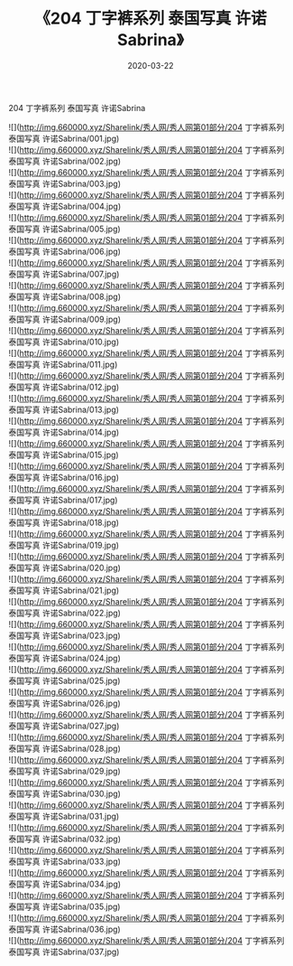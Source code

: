 ﻿---
layout: post
title:  《204 丁字裤系列 泰国写真 许诺Sabrina》
date:   2020-03-22
img: http://img.660000.xyz/Sharelink/秀人网/秀人网第01部分/204 丁字裤系列 泰国写真 许诺Sabrina/000.jpg
categories: [美女, 清纯, 唯美]
---

204 丁字裤系列 泰国写真 许诺Sabrina

  ![](http://img.660000.xyz/Sharelink/秀人网/秀人网第01部分/204 丁字裤系列 泰国写真 许诺Sabrina/001.jpg) <br> ![](http://img.660000.xyz/Sharelink/秀人网/秀人网第01部分/204 丁字裤系列 泰国写真 许诺Sabrina/002.jpg) <br> ![](http://img.660000.xyz/Sharelink/秀人网/秀人网第01部分/204 丁字裤系列 泰国写真 许诺Sabrina/003.jpg) <br> ![](http://img.660000.xyz/Sharelink/秀人网/秀人网第01部分/204 丁字裤系列 泰国写真 许诺Sabrina/004.jpg) <br> ![](http://img.660000.xyz/Sharelink/秀人网/秀人网第01部分/204 丁字裤系列 泰国写真 许诺Sabrina/005.jpg) <br> ![](http://img.660000.xyz/Sharelink/秀人网/秀人网第01部分/204 丁字裤系列 泰国写真 许诺Sabrina/006.jpg) <br> ![](http://img.660000.xyz/Sharelink/秀人网/秀人网第01部分/204 丁字裤系列 泰国写真 许诺Sabrina/007.jpg) <br> ![](http://img.660000.xyz/Sharelink/秀人网/秀人网第01部分/204 丁字裤系列 泰国写真 许诺Sabrina/008.jpg) <br> ![](http://img.660000.xyz/Sharelink/秀人网/秀人网第01部分/204 丁字裤系列 泰国写真 许诺Sabrina/009.jpg) <br> ![](http://img.660000.xyz/Sharelink/秀人网/秀人网第01部分/204 丁字裤系列 泰国写真 许诺Sabrina/010.jpg) <br> ![](http://img.660000.xyz/Sharelink/秀人网/秀人网第01部分/204 丁字裤系列 泰国写真 许诺Sabrina/011.jpg) <br> ![](http://img.660000.xyz/Sharelink/秀人网/秀人网第01部分/204 丁字裤系列 泰国写真 许诺Sabrina/012.jpg) <br> ![](http://img.660000.xyz/Sharelink/秀人网/秀人网第01部分/204 丁字裤系列 泰国写真 许诺Sabrina/013.jpg) <br> ![](http://img.660000.xyz/Sharelink/秀人网/秀人网第01部分/204 丁字裤系列 泰国写真 许诺Sabrina/014.jpg) <br> ![](http://img.660000.xyz/Sharelink/秀人网/秀人网第01部分/204 丁字裤系列 泰国写真 许诺Sabrina/015.jpg) <br> ![](http://img.660000.xyz/Sharelink/秀人网/秀人网第01部分/204 丁字裤系列 泰国写真 许诺Sabrina/016.jpg) <br> ![](http://img.660000.xyz/Sharelink/秀人网/秀人网第01部分/204 丁字裤系列 泰国写真 许诺Sabrina/017.jpg) <br> ![](http://img.660000.xyz/Sharelink/秀人网/秀人网第01部分/204 丁字裤系列 泰国写真 许诺Sabrina/018.jpg) <br> ![](http://img.660000.xyz/Sharelink/秀人网/秀人网第01部分/204 丁字裤系列 泰国写真 许诺Sabrina/019.jpg) <br> ![](http://img.660000.xyz/Sharelink/秀人网/秀人网第01部分/204 丁字裤系列 泰国写真 许诺Sabrina/020.jpg) <br> ![](http://img.660000.xyz/Sharelink/秀人网/秀人网第01部分/204 丁字裤系列 泰国写真 许诺Sabrina/021.jpg) <br> ![](http://img.660000.xyz/Sharelink/秀人网/秀人网第01部分/204 丁字裤系列 泰国写真 许诺Sabrina/022.jpg) <br> ![](http://img.660000.xyz/Sharelink/秀人网/秀人网第01部分/204 丁字裤系列 泰国写真 许诺Sabrina/023.jpg) <br> ![](http://img.660000.xyz/Sharelink/秀人网/秀人网第01部分/204 丁字裤系列 泰国写真 许诺Sabrina/024.jpg) <br> ![](http://img.660000.xyz/Sharelink/秀人网/秀人网第01部分/204 丁字裤系列 泰国写真 许诺Sabrina/025.jpg) <br> ![](http://img.660000.xyz/Sharelink/秀人网/秀人网第01部分/204 丁字裤系列 泰国写真 许诺Sabrina/026.jpg) <br> ![](http://img.660000.xyz/Sharelink/秀人网/秀人网第01部分/204 丁字裤系列 泰国写真 许诺Sabrina/027.jpg) <br> ![](http://img.660000.xyz/Sharelink/秀人网/秀人网第01部分/204 丁字裤系列 泰国写真 许诺Sabrina/028.jpg) <br> ![](http://img.660000.xyz/Sharelink/秀人网/秀人网第01部分/204 丁字裤系列 泰国写真 许诺Sabrina/029.jpg) <br> ![](http://img.660000.xyz/Sharelink/秀人网/秀人网第01部分/204 丁字裤系列 泰国写真 许诺Sabrina/030.jpg) <br> ![](http://img.660000.xyz/Sharelink/秀人网/秀人网第01部分/204 丁字裤系列 泰国写真 许诺Sabrina/031.jpg) <br> ![](http://img.660000.xyz/Sharelink/秀人网/秀人网第01部分/204 丁字裤系列 泰国写真 许诺Sabrina/032.jpg) <br> ![](http://img.660000.xyz/Sharelink/秀人网/秀人网第01部分/204 丁字裤系列 泰国写真 许诺Sabrina/033.jpg) <br> ![](http://img.660000.xyz/Sharelink/秀人网/秀人网第01部分/204 丁字裤系列 泰国写真 许诺Sabrina/034.jpg) <br> ![](http://img.660000.xyz/Sharelink/秀人网/秀人网第01部分/204 丁字裤系列 泰国写真 许诺Sabrina/035.jpg) <br> ![](http://img.660000.xyz/Sharelink/秀人网/秀人网第01部分/204 丁字裤系列 泰国写真 许诺Sabrina/036.jpg) <br> ![](http://img.660000.xyz/Sharelink/秀人网/秀人网第01部分/204 丁字裤系列 泰国写真 许诺Sabrina/037.jpg) <br>